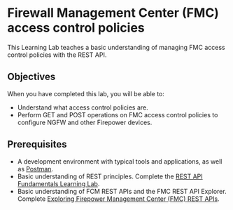 # Firewall Management Center (FMC) access control policies

This Learning Lab teaches a basic understanding of managing FMC access control policies with the REST API.

## Objectives
When you have completed this lab, you will be able to:

* Understand what access control policies are.
* Perform GET and POST operations on FMC access control policies to configure NGFW and other Firepower devices.

## Prerequisites

* A development environment with typical tools and applications, as well as [Postman](https://www.getpostman.com/).
* Basic understanding of REST principles. Complete the [REST API Fundamentals Learning Lab](https://learninglabs.cisco.com/tracks/devnet-beginner/rest-api-fundamentals/what-are-rest-apis/).
* Basic understanding of FCM REST APIs and the FMC REST API Explorer. Complete [Exploring Firepower Management Center (FMC) REST APIs](https://learninglabs.cisco.com/modules/Firepower/firepower-restapi-101/).
